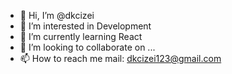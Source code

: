- 👋 Hi, I’m @dkcizei
- 👀 I’m interested in Development
- 🌱 I’m currently learning React
- 💞️ I’m looking to collaborate on ...
- 📫 How to reach me mail: dkcizei123@gmail.com

<!---
dkcizei/dkcizei is a ✨ special ✨ repository because its `README.md` (this file) appears on your GitHub profile.
You can click the Preview link to take a look at your changes.
--->
